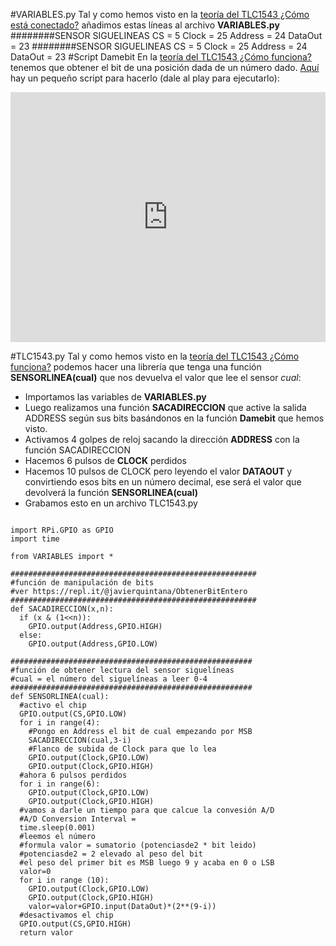 #VARIABLES.py
Tal y como hemos visto en la [teoría del TLC1543 ¿Cómo está conectado?](/6-modulo-siguelineas/62-tlc1543.md) añadimos estas líneas al archivo **VARIABLES.py**
########SENSOR SIGUELINEAS
CS = 5
Clock = 25
Address = 24
DataOut = 23
########SENSOR SIGUELINEAS
CS = 5
Clock = 25
Address = 24
DataOut = 23
#Script Damebit
En la [teoría del TLC1543 ¿Cómo funciona?](/6-modulo-siguelineas/62-tlc1543.md) tenemos que obtener el bit de una posición dada de un número dado. [Aquí](https://repl.it/@javierquintana/ObtenerBitEntero) hay un pequeño script para hacerlo (dale al play para ejecutarlo):

<iframe height="400px" width="100%" src="https://repl.it/@javierquintana/ObtenerBitEntero?lite=true" scrolling="no" frameborder="no" allowtransparency="true" allowfullscreen="true" sandbox="allow-forms allow-pointer-lock allow-popups allow-same-origin allow-scripts allow-modals"></iframe>

#TLC1543.py
Tal y como hemos visto en la [teoría del TLC1543 ¿Cómo funciona?](/6-modulo-siguelineas/62-tlc1543.md) podemos hacer una librería que tenga una función **SENSORLINEA(cual)**
que nos devuelva el valor que lee el sensor _cual_:
* Importamos las variables de **VARIABLES.py**
* Luego realizamos una función **SACADIRECCION** que active la salida ADDRESS según sus bits basándonos en la función **Damebit** que hemos visto.
* Activamos 4 golpes de reloj sacando la dirección **ADDRESS** con la función SACADIRECCION
* Hacemos 6 pulsos de **CLOCK** perdidos
* Hacemos 10 pulsos de CLOCK pero leyendo el valor **DATAOUT** y convirtiendo esos bits en un número decimal, ese será el valor que devolverá la función **SENSORLINEA(cual)**
* Grabamos esto en un archivo TLC1543.py


```cpp+lineNumbers:true

import RPi.GPIO as GPIO
import time

from VARIABLES import *

#######################################################
#función de manipulación de bits
#ver https://repl.it/@javierquintana/ObtenerBitEntero
#######################################################
def SACADIRECCION(x,n):
  if (x & (1<<n)):
    GPIO.output(Address,GPIO.HIGH)
  else:
    GPIO.output(Address,GPIO.LOW)

######################################################
#función de obtener lectura del sensor siguelíneas
#cual = el número del siguelíneas a leer 0-4
######################################################
def SENSORLINEA(cual):
  #activo el chip
  GPIO.output(CS,GPIO.LOW)
  for i in range(4):
    #Pongo en Address el bit de cual empezando por MSB 
    SACADIRECCION(cual,3-i)
    #Flanco de subida de Clock para que lo lea
    GPIO.output(Clock,GPIO.LOW)  
    GPIO.output(Clock,GPIO.HIGH)
  #ahora 6 pulsos perdidos
  for i in range(6):
    GPIO.output(Clock,GPIO.LOW)  
    GPIO.output(Clock,GPIO.HIGH)
  #vamos a darle un tiempo para que calcue la convesión A/D
  #A/D Conversion Interval =
  time.sleep(0.001)
  #leemos el número
  #formula valor = sumatorio (potenciasde2 * bit leido)
  #potenciasde2 = 2 elevado al peso del bit
  #el peso del primer bit es MSB luego 9 y acaba en 0 o LSB
  valor=0
  for i in range (10):
    GPIO.output(Clock,GPIO.LOW)  
    GPIO.output(Clock,GPIO.HIGH)
    valor=valor+GPIO.input(DataOut)*(2**(9-i))
  #desactivamos el chip
  GPIO.output(CS,GPIO.HIGH)
  return valor
  
```


